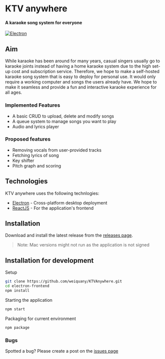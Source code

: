 
# KTV anywhere
#### A karaoke song system for everyone
[![Electron](https://github.com/weiquany/KTVAnywhere/actions/workflows/main.yml/badge.svg?branch=v0.5.1)](https://github.com/weiquany/KTVAnywhere/actions/workflows/main.yml)
## Aim
While karaoke has been around for many years, casual singers usually go to karaoke joints instead of having a home karaoke system due to the high set-up cost and subscription service. Therefore, we hope to make a self-hosted karaoke song system that is easy to deploy for personal use. It would only require a working computer and songs the users already have. We hope to make it seamless and provide a fun and interactive karaoke experience for all ages.
### Implemented Features
- A basic CRUD to upload, delete and modify songs
- A queue system to manage songs you want to play
- Audio and lyrics player 

### Proposed features
- Removing vocals from user-provided tracks
- Fetching lyrics of song
- Key shifter 
- Pitch graph and scoring

## Technologies

KTV anywhere uses the following technlogies:

- [Electron] - Cross-platform desktop deployment
- [ReactJS] - For the application's frontend


## Installation
Download and install the latest release from the [releases page].
> Note: Mac versions might not run as the application is not signed
## Installation for development

Setup
```sh
git clone https://github.com/weiquany/KTVAnywhere.git
cd electron-frontend
npm install
```
Starting the application
```sh
npm start
```
Packaging for current environment
```sh
npm package 
```
### Bugs
Spotted a bug? Please create a post on the [issues page]

   [releases page]: <https://github.com/weiquany/KTVAnywhere/releases>
   [issues page]: <https://github.com/weiquany/KTVAnywhere/issues>
   [Electron]: <https://www.electronjs.org/>
   [ReactJS]: <https://reactjs.org/>

